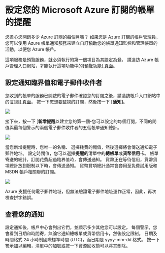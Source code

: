 <properties
    pageTitle="設定帳單通知您的 Microsoft Azure 訂閱 |Microsoft Azure"
    description="說明如何您可以設定提醒 Azure 帳單上，您可以避免帳單意外。"
    services=""
    documentationCenter=""
    authors="vikdesai"
    manager="mbaldwin"
    editor=""
    tags="billing"
    />

<tags
    ms.service="billing"
    ms.workload="na"
    ms.tgt_pltfrm="na"
    ms.devlang="na"
    ms.topic="article"
    ms.date="08/18/2016"
    ms.author="vikdesai"/>

# <a name="set-up-billing-alerts-for-your-microsoft-azure-subscriptions"></a>設定您的 Microsoft Azure 訂閱的帳單的提醒

您擔心您開銷多少 Azure 訂閱的每個月嗎？ 如果您是 Azure 訂閱的帳戶管理員，您可以使用 Azure 帳單通知服務來建立自訂協助您的帳單通知監控和管理帳單的活動，以便您 Azure 帳戶。

這項服務是預覽服務，就必須執行的第一個項目為其設定為登。 請造訪 Azure 帳戶管理入口網站，才能執行這項功能中的[[預覽功能] 頁面](https://account.windowsazure.com/PreviewFeatures)。

## <a name="set-the-alert-threshold-and-email-recipients"></a>設定通知臨界值和電子郵件收件者

您收到的帳單的服務已開啟的電子郵件確認您的訂閱之後，請造訪帳戶入口網站中的[[訂閱] 頁面](https://account.windowsazure.com/Subscriptions)。 按一下您想要監視的訂閱，然後按一下 [**通知]**。

![][Image1]

接下來，按一下 [**新增提醒**以建立您的第一個-您可以設定的每個訂閱，不同的閥值與最每個警示的兩個電子郵件收件者的五個帳單通知總計。

![][Image2]

當您新增提醒時，您唯一的名稱、 選擇耗費的閥值，然後選擇將會傳送通知電子郵件地址。 設定時閥值，您可以選擇**提醒的**清單中的**總帳單**或**貨幣信用卡**。 帳單寄送的總計，訂閱花費超過臨界值時，會傳送通知。 貨幣正在等待信用，貨幣貸項總計放到限制以下時，會傳送通知。 貨幣貸項總計通常會套用至免費試用版和 MSDN 帳戶相關聯的訂閱。

![][Image3]

Azure 支援任何電子郵件地址，但無法驗證電子郵件地址運作正常，因此，再次檢查拼字錯誤。

## <a name="check-on-your-alerts"></a>查看您的通知

設定通知後，帳戶中心會列出它們，並顯示多少其他您可以設定。 每個警示，您會看到日期和時間寄，無論它通知總帳單或貨幣信用卡，然後設定限制。 日期及時間格式 24 小時制國際標準時間 (UTC)，而日期是 yyyy-mm-dd 格式。 按一下警示加以編輯，清單中的加號或按一下資源回收筒可以將其刪除。

[Image1]: ./media/azure-billing-set-up-alerts/billingalert1.png
[Image2]: ./media/azure-billing-set-up-alerts/billingalert2.png
[Image3]: ./media/azure-billing-set-up-alerts/billingalerts3.png
